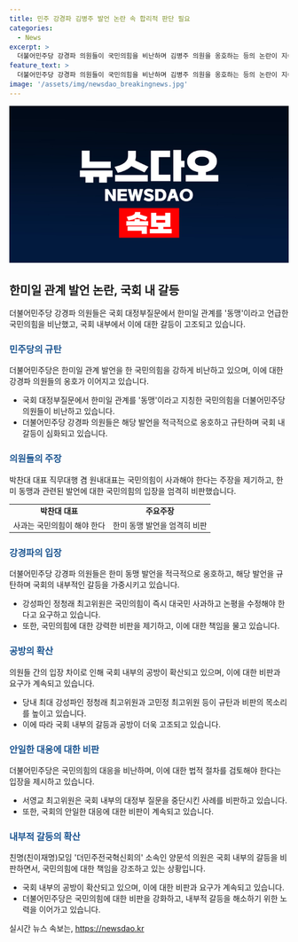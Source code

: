 ```yaml
---
title: 민주 강경파 김병주 발언 논란 속 합리적 판단 필요
categories:
  - News
excerpt: >
  더불어민주당 강경파 의원들이 국민의힘을 비난하며 김병주 의원을 옹호하는 등의 논란이 지속되고 있습니다. 국회 대정부질문에서 한미일 관계를 둘러싼 갈등과 관련하여 양측 강경파 의원들의 입장차가 심화되고 있습니다. 또한, 국회 파행과 관련하여 김병주 의원의 발언과 국민의힘의 대응이 논란이 되고 있습니다. 이에 대한 논란이 거세지고 있으며, 이에 대한 여론과 비판이 수렴되고 있습니다. 
feature_text: >
  더불어민주당 강경파 의원들이 국민의힘을 비난하며 김병주 의원을 옹호하는 등의 논란이 지속되고 있습니다. 국회 대정부질문에서 한미일 관계를 둘러싼 갈등과 관련하여 양측 강경파 의원들의 입장차가 심화되고 있습니다. 또한, 국회 파행과 관련하여 김병주 의원의 발언과 국민의힘의 대응이 논란이 되고 있습니다. 이에 대한 논란이 거세지고 있으며, 이에 대한 여론과 비판이 수렴되고 있습니다. 
image: '/assets/img/newsdao_breakingnews.jpg'
---
```


<p><img src="/assets/img/newsdao_breakingnews.jpg" alt="implanttips 속보" /></p>

<h2 data-ke-size="size26">한미일 관계 발언 논란, 국회 내 갈등</h2>

<p data-ke-size="size16">더불어민주당 강경파 의원들은 국회 대정부질문에서 한미일 관계를 '동맹'이라고 언급한 국민의힘을 비난했고, 국회 내부에서 이에 대한 갈등이 고조되고 있습니다.</p>

<h3><span style="color: #1a5490;">민주당의 규탄</span></h3>

<p data-ke-size="size16">더불어민주당은 한미일 관계 발언을 한 국민의힘을 강하게 비난하고 있으며, 이에 대한 강경파 의원들의 옹호가 이어지고 있습니다.</p>

<ul>
<li>국회 대정부질문에서 한미일 관계를 '동맹'이라고 지칭한 국민의힘을 더불어민주당 의원들이 비난하고 있습니다.</li>
<li>더불어민주당 강경파 의원들은 해당 발언을 적극적으로 옹호하고 규탄하며 국회 내 갈등이 심화되고 있습니다.</li>
</ul>

<h3><span style="color: #1a5490;">의원들의 주장</span></h3>

<p data-ke-size="size16">박찬대 대표 직무대행 겸 원내대표는 국민의힘이 사과해야 한다는 주장을 제기하고, 한미 동맹과 관련된 발언에 대한 국민의힘의 입장을 엄격히 비판했습니다.</p>

<table>
  <tr>
    <td style="text-align: center; height: 17px;"><b>박찬대 대표</b></td>
    <td style="text-align: center; height: 17px;"><b>주요주장</b></td>
  </tr>
  <tr>
    <td style="text-align: center; height: 17px;">사과는 국민의힘이 해야 한다</td>
    <td style="text-align: center; height: 17px;">한미 동맹 발언을 엄격히 비판</td>
  </tr>
</table>

<h3><span style="color: #1a5490;">강경파의 입장</span></h3>

<p data-ke-size="size16">더불어민주당 강경파 의원들은 한미 동맹 발언을 적극적으로 옹호하고, 해당 발언을 규탄하며 국회의 내부적인 갈등을 가중시키고 있습니다.</p>

<ul>
<li>강성파인 정청래 최고위원은 국민의힘이 즉시 대국민 사과하고 논평을 수정해야 한다고 요구하고 있습니다.</li>
<li>또한, 국민의힘에 대한 강력한 비판을 제기하고, 이에 대한 책임을 물고 있습니다.</li>
</ul>

<h3><span style="color: #1a5490;">공방의 확산</span></h3>

<p data-ke-size="size16">의원들 간의 입장 차이로 인해 국회 내부의 공방이 확산되고 있으며, 이에 대한 비판과 요구가 계속되고 있습니다.</p>

<ul>
<li>당내 최대 강성파인 정청래 최고위원과 고민정 최고위원 등이 규탄과 비판의 목소리를 높이고 있습니다.</li>
<li>이에 따라 국회 내부의 갈등과 공방이 더욱 고조되고 있습니다.</li>
</ul>

<h3><span style="color: #1a5490;">안일한 대응에 대한 비판</span></h3>

<p data-ke-size="size16">더불어민주당은 국민의힘의 대응을 비난하며, 이에 대한 법적 절차를 검토해야 한다는 입장을 제시하고 있습니다.</p>

<ul>
<li>서영교 최고위원은 국회 내부의 대정부 질문을 중단시킨 사례를 비판하고 있습니다.</li>
<li>또한, 국회의 안일한 대응에 대한 비판이 계속되고 있습니다.</li>
</ul>

<h3><span style="color: #1a5490;">내부적 갈등의 확산</span></h3>

<p data-ke-size="size16">친명(친이재명)모임 '더민주전국혁신회의' 소속인 양문석 의원은 국회 내부의 갈등을 비판하면서, 국민의힘에 대한 책임을 강조하고 있는 상황입니다.</p>

<ul>
<li>국회 내부의 공방이 확산되고 있으며, 이에 대한 비판과 요구가 계속되고 있습니다.</li>
<li>더불어민주당은 국민의힘에 대한 비판을 강화하고, 내부적 갈등을 해소하기 위한 노력을 이어가고 있습니다.</li>
</ul>
실시간 뉴스 속보는, <a href="https://newsdao.kr" rel="dofollow">https://newsdao.kr</a>


